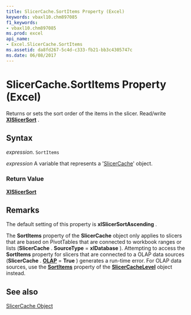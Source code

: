```yaml
---
title: SlicerCache.SortItems Property (Excel)
keywords: vbaxl10.chm897085
f1_keywords:
- vbaxl10.chm897085
ms.prod: excel
api_name:
- Excel.SlicerCache.SortItems
ms.assetid: da8fd267-5c4d-c333-fb21-bb3c4305747c
ms.date: 06/08/2017
---
```



# SlicerCache.SortItems Property (Excel)

Returns or sets the sort order of the items in the slicer. Read/write  **[XlSlicerSort](Excel.XlSlicerSort.md)** .


## Syntax

 _expression_. `SortItems`

 _expression_ A variable that represents a '[SlicerCache](Excel.SlicerCache.md)' object.


### Return Value

 **[XlSlicerSort](Excel.XlSlicerSort.md)**


## Remarks

The default setting of this property is  **xlSlicerSortAscending** .

The  **SortItems** property of the **SlicerCache** object only applies to slicers that are based on PivotTables that are connected to workbook ranges or lists (**SlicerCache** . **SourceType** = **xlDatabase** ). Attempting to access the **SortItems** property for slicers that are connected to a OLAP data sources (**SlicerCache** . **[OLAP](Excel.SlicerCache.OLAP.md)** = **True** ) generates a run-time error. For OLAP data sources, use the **[SortItems](Excel.SlicerCacheLevel.SortItems.md)** property of the **[SlicerCacheLevel](Excel.SlicerCacheLevel.md)** object instead.


## See also


[SlicerCache Object](Excel.SlicerCache.md)

